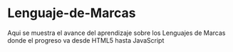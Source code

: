 # Lenguaje-de-Marcas
Aqui se muestra el avance del aprendizaje sobre los Lenguajes de Marcas donde el progreso va desde HTML5 hasta JavaScript
